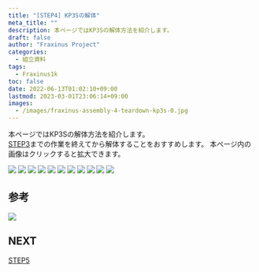 ```yaml
---
title: "[STEP4] KP3Sの解体"
meta_title: ""
description: 本ページではKP3Sの解体方法を紹介します。  
draft: false
author: "Fraxinus Project"
categories:
  - 組立資料
tags:
  - Fraxinus1k
toc: false
date: 2022-06-13T01:02:10+09:00
lastmod: 2023-03-01T23:06:14+09:00
images:
  - /images/fraxinus-assembly-4-teardown-kp3s-0.jpg
---
```


本ページではKP3Sの解体方法を紹介します。  
[STEP3](../step3)までの作業を終えてから解体することをおすすめします。
本ページ内の画像はクリックすると拡大できます。

![](/images/fraxinus-assembly-4-teardown-kp3s-1.jpg)
![](/images/fraxinus-assembly-4-teardown-kp3s-2.jpg)
![](/images/fraxinus-assembly-4-teardown-kp3s-3.jpg)
![](/images/fraxinus-assembly-4-teardown-kp3s-4.jpg)
![](/images/fraxinus-assembly-4-teardown-kp3s-5.jpg)
![](/images/fraxinus-assembly-4-teardown-kp3s-6.jpg)
![](/images/fraxinus-assembly-4-teardown-kp3s-7.jpg)
![](/images/fraxinus-assembly-4-teardown-kp3s-8.jpg)
![](/images/fraxinus-assembly-4-teardown-kp3s-9.jpg)
![](/images/fraxinus-assembly-4-teardown-kp3s-10.jpg)
![](/images/fraxinus-assembly-4-teardown-kp3s-11.jpg)

## 参考

![](/images/fraxinus-assembly-4-teardown-kp3s-12.jpg)

## NEXT

[STEP5](../step5)
